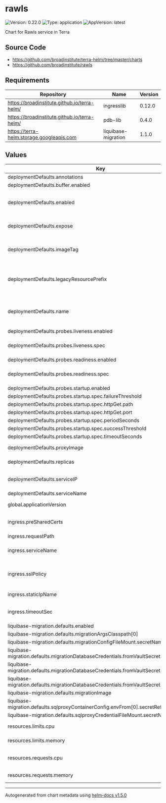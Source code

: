 # rawls

![Version: 0.22.0](https://img.shields.io/badge/Version-0.22.0-informational?style=flat-square) ![Type: application](https://img.shields.io/badge/Type-application-informational?style=flat-square) ![AppVersion: latest](https://img.shields.io/badge/AppVersion-latest-informational?style=flat-square)

Chart for Rawls service in Terra

## Source Code

* <https://github.com/broadinstitute/terra-helm/tree/master/charts>
* <https://github.com/broadinstitute/rawls>

## Requirements

| Repository | Name | Version |
|------------|------|---------|
| https://broadinstitute.github.io/terra-helm/ | ingresslib | 0.12.0 |
| https://broadinstitute.github.io/terra-helm/ | pdb-lib | 0.4.0 |
| https://terra-helm.storage.googleapis.com | liquibase-migration | 1.1.0 |

## Values

| Key | Type | Default | Description |
|-----|------|---------|-------------|
| deploymentDefaults.annotations | object | `{}` |  |
| deploymentDefaults.buffer.enabled | bool | `true` |  |
| deploymentDefaults.enabled | bool | `true` | Whether a declared deployment is enabled. If false, no resources will be created |
| deploymentDefaults.expose | bool | `false` | Whether to create a Service for this deployment |
| deploymentDefaults.imageTag | string | `nil` | Image tag to be used when deploying Pods @default global.applicationVersion |
| deploymentDefaults.legacyResourcePrefix | string | `nil` | What prefix to use to refer to secrets rendered from firecloud-develop @default deploymentDefaults.name |
| deploymentDefaults.name | string | `nil` | A name for the deployment that will be substituted into resource definitions. Example: `"rawls1-reader"` |
| deploymentDefaults.probes.liveness.enabled | bool | `true` |  |
| deploymentDefaults.probes.liveness.spec | object | `{"failureThreshold":30,"httpGet":{"path":"/status","port":8080},"initialDelaySeconds":20,"periodSeconds":10,"successThreshold":1,"timeoutSeconds":5}` | k8s spec of the liveness probe to deploy, if enabled |
| deploymentDefaults.probes.readiness.enabled | bool | `true` |  |
| deploymentDefaults.probes.readiness.spec | object | `{"failureThreshold":6,"httpGet":{"path":"/status","port":8080},"initialDelaySeconds":20,"periodSeconds":10,"successThreshold":1,"timeoutSeconds":5}` | k8s spec of the readiness probe to deploy, if enabled |
| deploymentDefaults.probes.startup.enabled | bool | `true` |  |
| deploymentDefaults.probes.startup.spec.failureThreshold | int | `1080` |  |
| deploymentDefaults.probes.startup.spec.httpGet.path | string | `"/status"` |  |
| deploymentDefaults.probes.startup.spec.httpGet.port | int | `8080` |  |
| deploymentDefaults.probes.startup.spec.periodSeconds | int | `10` |  |
| deploymentDefaults.probes.startup.spec.successThreshold | int | `1` |  |
| deploymentDefaults.probes.startup.spec.timeoutSeconds | int | `5` |  |
| deploymentDefaults.proxyImage | string | `"broadinstitute/openidc-proxy:tcell_3_1_0"` | Image that the OIDC proxy uses |
| deploymentDefaults.replicas | int | `0` | Number of replicas for the deployment |
| deploymentDefaults.serviceIP | string | `nil` | Static IP to use for the Service. If set, service will be of type LoadBalancer |
| deploymentDefaults.serviceName | string | `nil` | What to call the Service |
| global.applicationVersion | string | `"latest"` | What version of the rawls application to deploy |
| ingress.preSharedCerts | list | `[]` | (string) List of pre existing gcp certs to use on ingress |
| ingress.requestPath | string | `"/status"` |  |
| ingress.serviceName | string | `"rawls-frontend"` | (string) Name of the rawls service to associate with GKE ingress. |
| ingress.sslPolicy | string | `"tls12-ssl-policy"` | (string) Name of an existing google ssl policy to associate with an ingress frontend-config |
| ingress.staticIpName | string | `nil` | Required. GCP resource name for ingress static ip |
| ingress.timeoutSec | int | `120` | Number of seconds to timeout on requests to the ingress |
| liquibase-migration.defaults.enabled | bool | `false` |  |
| liquibase-migration.defaults.migrationArgsClasspath[0] | string | `"$(find /rawls -name 'rawls*.jar')"` |  |
| liquibase-migration.defaults.migrationConfigFileMount.secretName | string | `"rawls-backend-app-ctmpls"` |  |
| liquibase-migration.defaults.migrationDatabaseCredentials.fromVaultSecret.passwordKey | string | `"slick_db_password"` |  |
| liquibase-migration.defaults.migrationDatabaseCredentials.fromVaultSecret.path | string | `nil` |  |
| liquibase-migration.defaults.migrationDatabaseCredentials.fromVaultSecret.usernameKey | string | `"slick_db_user"` |  |
| liquibase-migration.defaults.migrationImage | string | `"gcr.io/broad-dsp-gcr-public/rawls"` |  |
| liquibase-migration.defaults.sqlproxyContainerConfig.envFrom[0].secretRef.name | string | `"rawls-backend-sqlproxy-env"` |  |
| liquibase-migration.defaults.sqlproxyCredentialFileMount.secretName | string | `"rawls-backend-sqlproxy-ctmpls"` |  |
| resources.limits.cpu | int | `8` | Number of CPU units to limit the deployment to |
| resources.limits.memory | string | `"16Gi"` | Memory to limit the deployment to |
| resources.requests.cpu | int | `8` | Number of CPU units to request for the deployment |
| resources.requests.memory | string | `"16Gi"` | Memory to request for the deployment |

----------------------------------------------
Autogenerated from chart metadata using [helm-docs v1.5.0](https://github.com/norwoodj/helm-docs/releases/v1.5.0)
